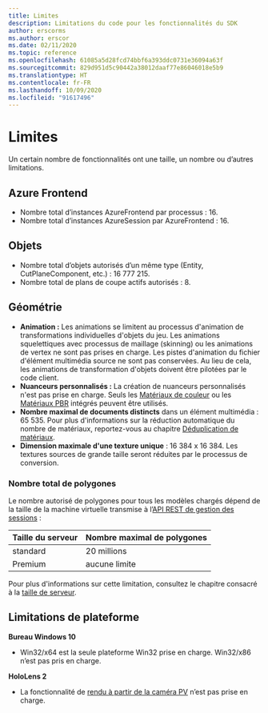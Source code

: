 ```yaml
---
title: Limites
description: Limitations du code pour les fonctionnalités du SDK
author: erscorms
ms.author: erscor
ms.date: 02/11/2020
ms.topic: reference
ms.openlocfilehash: 61085a5d28fcd74bbf6a393ddc0731e36094a63f
ms.sourcegitcommit: 829d951d5c90442a38012daaf77e86046018e5b9
ms.translationtype: HT
ms.contentlocale: fr-FR
ms.lasthandoff: 10/09/2020
ms.locfileid: "91617496"
---
```

# <a name="limitations"></a>Limites

Un certain nombre de fonctionnalités ont une taille, un nombre ou d’autres limitations.

## <a name="azure-frontend"></a>Azure Frontend

* Nombre total d’instances AzureFrontend par processus : 16.
* Nombre total d’instances AzureSession par AzureFrontend : 16.

## <a name="objects"></a>Objets

* Nombre total d’objets autorisés d’un même type (Entity, CutPlaneComponent, etc.) : 16 777 215.
* Nombre total de plans de coupe actifs autorisés : 8.

## <a name="geometry"></a>Géométrie

* **Animation :** Les animations se limitent au processus d'animation de transformations individuelles d'objets du jeu. Les animations squelettiques avec processus de maillage (skinning) ou les animations de vertex ne sont pas prises en charge. Les pistes d'animation du fichier d'élément multimédia source ne sont pas conservées. Au lieu de cela, les animations de transformation d'objets doivent être pilotées par le code client.
* **Nuanceurs personnalisés :** La création de nuanceurs personnalisés n'est pas prise en charge. Seuls les [Matériaux de couleur](../overview/features/color-materials.md) ou les [Matériaux PBR](../overview/features/pbr-materials.md) intégrés peuvent être utilisés.
* **Nombre maximal de documents distincts** dans un élément multimédia : 65 535. Pour plus d'informations sur la réduction automatique du nombre de matériaux, reportez-vous au chapitre [Déduplication de matériaux](../how-tos/conversion/configure-model-conversion.md#material-de-duplication).
* **Dimension maximale d'une texture unique** : 16 384 x 16 384. Les textures sources de grande taille seront réduites par le processus de conversion.

### <a name="overall-number-of-polygons"></a>Nombre total de polygones

Le nombre autorisé de polygones pour tous les modèles chargés dépend de la taille de la machine virtuelle transmise à l’[API REST de gestion des sessions](../how-tos/session-rest-api.md#create-a-session) :

| Taille du serveur | Nombre maximal de polygones |
|:--------|:------------------|
|standard| 20 millions |
|Premium| aucune limite |

Pour plus d'informations sur cette limitation, consultez le chapitre consacré à la [taille de serveur](../reference/vm-sizes.md).

## <a name="platform-limitations"></a>Limitations de plateforme

**Bureau Windows 10**

* Win32/x64 est la seule plateforme Win32 prise en charge. Win32/x86 n’est pas pris en charge.

**HoloLens 2**

* La fonctionnalité de [rendu à partir de la caméra PV](https://docs.microsoft.com/windows/mixed-reality/mixed-reality-capture-for-developers#render-from-the-pv-camera-opt-in) n’est pas prise en charge.
